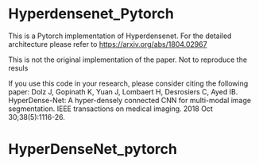# Hyperdensenet_Pytorch


This is a Pytorch implementation of Hyperdensenet. For the detailed architecture please refer to https://arxiv.org/abs/1804.02967

This is not the original implementation of the paper. Not to reproduce the resuls

If you use this code in your research, please consider citing the following paper:
Dolz J, Gopinath K, Yuan J, Lombaert H, Desrosiers C, Ayed IB. HyperDense-Net: A hyper-densely connected CNN for multi-modal image segmentation. IEEE transactions on medical imaging. 2018 Oct 30;38(5):1116-26.

# HyperDenseNet_pytorch
